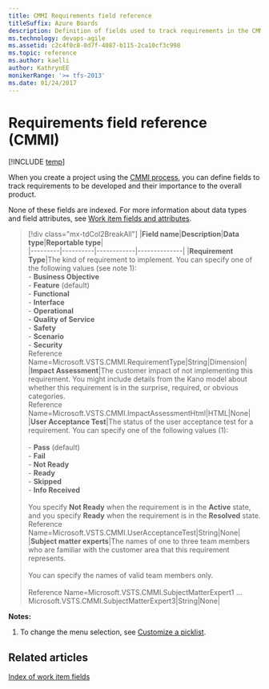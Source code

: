 ```yaml
---
title: CMMI Requirements field reference 
titleSuffix: Azure Boards
description: Definition of fields used to track requirements in the CMMI process for Azure Boards, Azure DevOps, & Team Foundation Server  
ms.technology: devops-agile
ms.assetid: c2c4f0c8-0d7f-4087-b115-2ca10cf3c998
ms.topic: reference
ms.author: kaelli
author: KathrynEE
monikerRange: '>= tfs-2013'
ms.date: 01/24/2017
---
```


# Requirements field reference (CMMI)

[!INCLUDE [temp](../../../includes/version-vsts-tfs-all-versions.md)]

When you create a project using the [CMMI process](../cmmi-process.md), you can define fields to track requirements to be developed and their importance to the overall product.

None of these fields are indexed. For more information about data types and field attributes, see [Work item fields and attributes](../../work-item-fields.md).

> [!div class="mx-tdCol2BreakAll"]
> |**Field name**|**Description**|**Data type**|**Reportable type**|  
> |---------|----------|------------|--------------|
> |**Requirement Type**|The kind of requirement to implement. You can specify one of the following values (see note 1):<br/>- **Business Objective**<br/>- **Feature** (default)<br/>- **Functional**<br />- **Interface**<br />- **Operational**<br/>- **Quality of Service**<br />- **Safety**<br />- **Scenario**<br />- **Security**<br/>Reference Name=Microsoft.VSTS.CMMI.RequirementType|String|Dimension|
> |**Impact Assessment**|The customer impact of not implementing this requirement. You might include details from the Kano model about whether this requirement is in the surprise, required, or obvious categories.<br />Reference Name=Microsoft.VSTS.CMMI.ImpactAssessmentHtml|HTML|None|
> |**User Acceptance Test**|The status of the user acceptance test for a requirement. You can specify one of the following values (1):<br /><br/>- **Pass** (default)<br />- **Fail**<br/>- **Not Ready**<br />- **Ready**<br />- **Skipped**<br />- **Info Received**<br/><br/>You specify **Not Ready** when the requirement is in the **Active** state, and you specify **Ready** when the requirement is in the **Resolved** state.<br />Reference Name=Microsoft.VSTS.CMMI.UserAcceptanceTest|String|None|
> |**Subject matter experts**|The names of one to three team members who are familiar with the customer area that this requirement represents.<br/><br/>You can specify the names of valid team members only.<br/><br/>Reference Name=Microsoft.VSTS.CMMI.SubjectMatterExpert1 &hellip;Microsoft.VSTS.CMMI.SubjectMatterExpert3|String|None|

**Notes:**

1.  To change the menu selection, see [Customize a picklist](../../../../reference/add-modify-field.md).

## Related articles

[Index of work item fields](../work-item-field.md)
